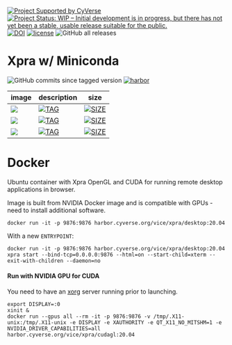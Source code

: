 [![Project Supported by CyVerse](https://img.shields.io/badge/Supported%20by-CyVerse-blue.svg)](https://learning.cyverse.org/projects/vice/en/latest/) [![Project Status: WIP – Initial development is in progress, but there has not yet been a stable, usable release suitable for the public.](https://www.repostatus.org/badges/latest/wip.svg)](https://www.repostatus.org/#wip) [![DOI](https://zenodo.org/badge/DOI/10.5281/zenodo.5750698.svg)](https://doi.org/10.5281/zenodo.5750698) [![license](https://img.shields.io/badge/license-GPLv3-blue.svg?style=flat-square)](https://opensource.org/licenses/GPL-3.0) ![GitHub all releases](https://img.shields.io/github/downloads/cyverse-vice/xpra/total?style=flat-square)

# Xpra w/ Miniconda

![GitHub commits since tagged version](https://img.shields.io/github/commits-since/cyverse-vice/xpra/latest/main?style=flat-square) [![harbor](https://github.com/cyverse-vice/xpra/actions/workflows/harbor.yml/badge.svg)](https://github.com/cyverse-vice/xpra/actions/workflows/harbor.yml)

image            | description                               | size   | 
---------------- | ----------------------------------------- | ------ | 
<a href="" target="_blank"><img src="https://de.cyverse.org/Powered-By-CyVerse-blue.svg"></a> | [![TAG](https://img.shields.io/docker/v/cyversevice/xpra/latest.svg)](https://img.shields.io/docker/v/cyversevice/xpra/latest) | [![SIZE](https://img.shields.io/docker/image-size/cyversevice/xpra/latest.svg)](https://img.shields.io/docker/image-size/cyversevice/xpra/latest) 
<a href="" target="_blank"><img src="https://de.cyverse.org/Powered-By-CyVerse-blue.svg"></a> | [![TAG](https://img.shields.io/docker/v/cyversevice/xpra/20.04.svg)](https://img.shields.io/docker/v/cyversevice/xpra/20.04) | [![SIZE](https://img.shields.io/docker/image-size/cyversevice/xpra/20.04.svg)](https://img.shields.io/docker/image-size/cyversevice/xpra/20.04)
<a href="" target="_blank"><img src="https://de.cyverse.org/Powered-By-CyVerse-blue.svg"></a> | [![TAG](https://img.shields.io/docker/v/cyversevice/xpra/cudagl-20.04.svg)](https://img.shields.io/docker/v/cyversevice/xpra/cudagl-20.04) | [![SIZE](https://img.shields.io/docker/image-size/cyversevice/xpra/cudagl-20.04.svg)](https://img.shields.io/docker/image-size/cyversevice/xpra/cudagl-20.04) 

# Docker

Ubuntu container with Xpra OpenGL and CUDA for running remote desktop applications in browser.

Image is built from NVIDIA Docker image and is compatible with GPUs - need to install additional software.

```
docker run -it -p 9876:9876 harbor.cyverse.org/vice/xpra/desktop:20.04 
```

With a new `ENTRYPOINT`:

```
docker run -it -p 9876:9876 harbor.cyverse.org/vice/xpra/desktop:20.04 xpra start --bind-tcp=0.0.0.0:9876 --html=on --start-child=xterm --exit-with-children --daemon=no
```

#### Run with NVIDIA GPU for CUDA

You need to have an [xorg]() server running prior to launching. 

```
export DISPLAY=:0
xinit &
docker run --gpus all --rm -it -p 9876:9876 -v /tmp/.X11-unix:/tmp/.X11-unix -e DISPLAY -e XAUTHORITY -e QT_X11_NO_MITSHM=1 -e NVIDIA_DRIVER_CAPABILITIES=all harbor.cyverse.org/vice/xpra/cudagl:20.04
```
